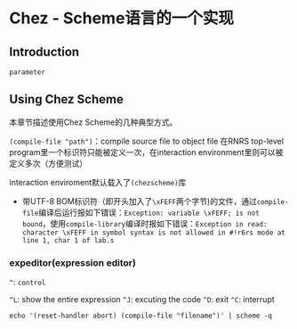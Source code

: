 # Chez - Scheme语言的一个实现

## Introduction

`parameter`

## Using Chez Scheme

本章节描述使用Chez Scheme的几种典型方式。

`(compile-file "path")`：compile source file to object file
在RNRS top-level program里一个标识符只能被定义一次，在interaction environment里则可以被定义多次（方便测试）

interaction enviroment默认载入了`(chezscheme)`库

- 带UTF-8 BOM标识符（即开头加入了`\xFEFF`两个字节)的文件，通过`compile-file`编译后运行报如下错误：`Exception: variable \xFEFF; is not bound`，使用`compile-library`编译时报如下错误：`Exception in read: character \xFEFF in symbol syntax is not allowed in #!r6rs mode at line 1, char 1 of lab.s`

### expeditor(expression editor)

`^`: `control`

`^L`: show the entire expression
`^J`: excuting the code
`^D`: exit
`^C`: interrupt

`echo '(reset-handler abort) (compile-file "filename")' | scheme -q`